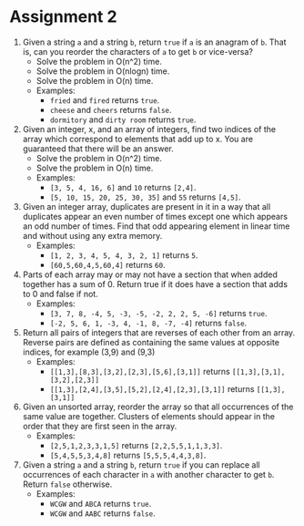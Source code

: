 # Assignment 2
1. Given a string `a` and a string `b`, return `true` if `a` is an anagram of `b`. That is, can you reorder the characters of `a` to get `b` or vice-versa?
	* Solve the problem in O(n^2) time.
	* Solve the problem in O(nlogn) time.
	* Solve the problem in O(n) time.
	* Examples:
		* `fried` and `fired` returns `true`.
		* `cheese` and `cheers` returns `false`.
		* `dormitory` and `dirty room` returns `true`.
2. Given an integer, x, and an array of integers, find two indices of the array which correspond to elements that add up to x. You are guaranteed that there will be an answer. 
	* Solve the problem in O(n^2) time.
	* Solve the problem in O(n) time.
	* Examples:
		* `[3, 5, 4, 16, 6]` and `10` returns `[2,4]`.
		* `[5, 10, 15, 20, 25, 30, 35]` and `55` returns `[4,5]`.
3. Given an integer array, duplicates are present in it in a way that all duplicates appear an even number of times except one which appears an odd number of times. Find that odd appearing element in linear time and without using any extra memory.
	* Examples:
		* `[1, 2, 3, 4, 5, 4, 3, 2, 1]` returns `5`.
		* `[60,5,60,4,5,60,4]` returns `60`. 
4. Parts of each array may or may not have a section that when added together has a sum of 0. Return true if it does have a section that adds to 0 and false if not.
 	* Examples:
 		* `[3, 7, 8, -4, 5, -3, -5, -2, 2, 2, 5, -6]` returns `true`.
 		* `[-2, 5, 6, 1, -3, 4, -1, 8, -7, -4]` returns `false`.
5. Return all pairs of integers that are reverses of each other from an array. Reverse pairs are defined as containing the same values at opposite indices, for example (3,9) and (9,3)
	* Examples:
		* `[[1,3],[8,3],[3,2],[2,3],[5,6],[3,1]]` returns `[[1,3],[3,1],[3,2],[2,3]]`
		* `[[1,3],[2,4],[3,5],[5,2],[2,4],[2,3],[3,1]]` returns `[[1,3],[3,1]]`
6. Given an unsorted array, reorder the array so that all occurrences of the same value are together. Clusters of elements should appear in the order that they are first seen in the array.
	* Examples:
		* `[2,5,1,2,3,3,1,5]` returns `[2,2,5,5,1,1,3,3]`.
		* `[5,4,5,5,3,4,8]` returns `[5,5,5,4,4,3,8]`.
7. Given a string `a` and a string `b`, return `true` if you can replace all occurrences of each character in `a` with another character to get `b`. Return `false` otherwise.
	* Examples: 
		* `WCGW` and `ABCA` returns `true`.
		* `WCGW` and `AABC` returns `false`.
